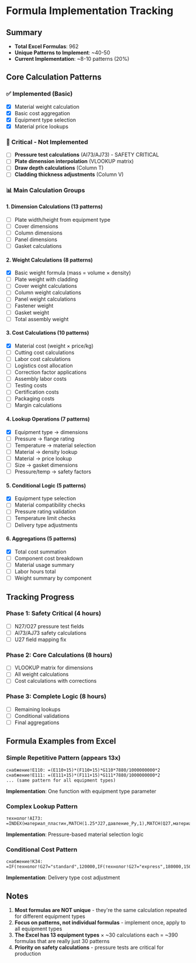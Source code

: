 # Formula Implementation Tracking

## Summary

- **Total Excel Formulas**: 962
- **Unique Patterns to Implement**: ~40-50
- **Current Implementation**: ~8-10 patterns (20%)

## Core Calculation Patterns

### ✅ Implemented (Basic)

- [x] Material weight calculation
- [x] Basic cost aggregation
- [x] Equipment type selection
- [x] Material price lookups

### 🔴 Critical - Not Implemented

- [ ] **Pressure test calculations** (AI73/AJ73) - SAFETY CRITICAL
- [ ] **Plate dimension interpolation** (VLOOKUP matrix)
- [ ] **Draw depth calculations** (Column T)
- [ ] **Cladding thickness adjustments** (Column V)

### 📊 Main Calculation Groups

#### 1. Dimension Calculations (13 patterns)

- [ ] Plate width/height from equipment type
- [ ] Cover dimensions
- [ ] Column dimensions
- [ ] Panel dimensions
- [ ] Gasket calculations

#### 2. Weight Calculations (8 patterns)

- [x] Basic weight formula (mass = volume × density)
- [ ] Plate weight with cladding
- [ ] Cover weight calculations
- [ ] Column weight calculations
- [ ] Panel weight calculations
- [ ] Fastener weight
- [ ] Gasket weight
- [ ] Total assembly weight

#### 3. Cost Calculations (10 patterns)

- [x] Material cost (weight × price/kg)
- [ ] Cutting cost calculations
- [ ] Labor cost calculations
- [ ] Logistics cost allocation
- [ ] Correction factor applications
- [ ] Assembly labor costs
- [ ] Testing costs
- [ ] Certification costs
- [ ] Packaging costs
- [ ] Margin calculations

#### 4. Lookup Operations (7 patterns)

- [x] Equipment type → dimensions
- [ ] Pressure → flange rating
- [ ] Temperature → material selection
- [ ] Material → density lookup
- [ ] Material → price lookup
- [ ] Size → gasket dimensions
- [ ] Pressure/temp → safety factors

#### 5. Conditional Logic (5 patterns)

- [x] Equipment type selection
- [ ] Material compatibility checks
- [ ] Pressure rating validation
- [ ] Temperature limit checks
- [ ] Delivery type adjustments

#### 6. Aggregations (5 patterns)

- [x] Total cost summation
- [ ] Component cost breakdown
- [ ] Material usage summary
- [ ] Labor hours total
- [ ] Weight summary by component

## Tracking Progress

### Phase 1: Safety Critical (4 hours)

- [ ] N27/O27 pressure test fields
- [ ] AI73/AJ73 safety calculations
- [ ] U27 field mapping fix

### Phase 2: Core Calculations (8 hours)

- [ ] VLOOKUP matrix for dimensions
- [ ] All weight calculations
- [ ] Cost calculations with corrections

### Phase 3: Complete Logic (8 hours)

- [ ] Remaining lookups
- [ ] Conditional validations
- [ ] Final aggregations

## Formula Examples from Excel

### Simple Repetitive Pattern (appears 13x)

```excel
снабжение!E110: =(E110+15)*(F110+15)*G110*7880/1000000000*2
снабжение!E111: =(E111+15)*(F111+15)*G111*7880/1000000000*2
... (same pattern for all equipment types)
```

**Implementation**: One function with equipment type parameter

### Complex Lookup Pattern

```excel
технолог!AI73: =INDEX(материал_пластин,MATCH(1.25*J27,давление_Ру,1),MATCH(Q27,материал_пластин_заголовки,0))
```

**Implementation**: Pressure-based material selection logic

### Conditional Cost Pattern

```excel
снабжение!K34: =IF(технолог!G27="standard",120000,IF(технолог!G27="express",180000,150000))
```

**Implementation**: Delivery type cost adjustment

## Notes

1. **Most formulas are NOT unique** - they're the same calculation repeated for different equipment types
2. **Focus on patterns, not individual formulas** - implement once, apply to all equipment types
3. **The Excel has 13 equipment types** × ~30 calculations each = ~390 formulas that are really just 30 patterns
4. **Priority on safety calculations** - pressure tests are critical for production
